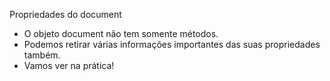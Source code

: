 
Propriedades do document

- O objeto document não tem somente métodos.
- Podemos retirar várias informações importantes das suas propriedades também.
- Vamos ver na prática!
